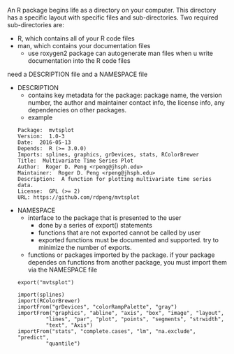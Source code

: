 An R package begins life as a directory on your computer.
This directory has a specific layout with specific files 
and sub-directories. 
Two required sub-directories are:
* R, which contains all of your R code files
* man, which contains your documentation files  
  * use roxygen2 package can autogenerate man files when u write documentation into the R code files    


need a DESCRIPTION file and a NAMESPACE file   
* DESCRIPTION
  * contains key metadata for the package: package name, 
  the version number, the author and maintainer contact info, 
  the license info, any dependencies on other packages.  
  * example   
  ```
  Package:  mvtsplot
  Version:  1.0-3
  Date:  2016-05-13
  Depends:  R (>= 3.0.0)
  Imports: splines, graphics, grDevices, stats, RColorBrewer
  Title:  Multivariate Time Series Plot
  Author:  Roger D. Peng <rpeng@jhsph.edu>
  Maintainer:  Roger D. Peng <rpeng@jhsph.edu>
  Description:  A function for plotting multivariate time series data.
  License:  GPL (>= 2)
  URL: https://github.com/rdpeng/mvtsplot
  ```
* NAMESPACE
  * interface to the package that is presented to the user
    * done by a series of export() statements
    * functions that are not exported cannot be called by user 
    * exported functions must be documented and supported. try to minimize the number 
    of exports. 
  * functions or packages imported by the package. if your package 
  dependes on functions from another package, you must import them 
  via the NAMESPACE file
  ```
  export("mvtsplot")

  import(splines)
  import(RColorBrewer)
  importFrom("grDevices", "colorRampPalette", "gray")
  importFrom("graphics", "abline", "axis", "box", "image", "layout",
           "lines", "par", "plot", "points", "segments", "strwidth",
           "text", "Axis")
  importFrom("stats", "complete.cases", "lm", "na.exclude", "predict",
           "quantile")
  ```
  
  
  
